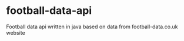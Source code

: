 # football-data-api
Football data api written in java based on data from football-data.co.uk website
